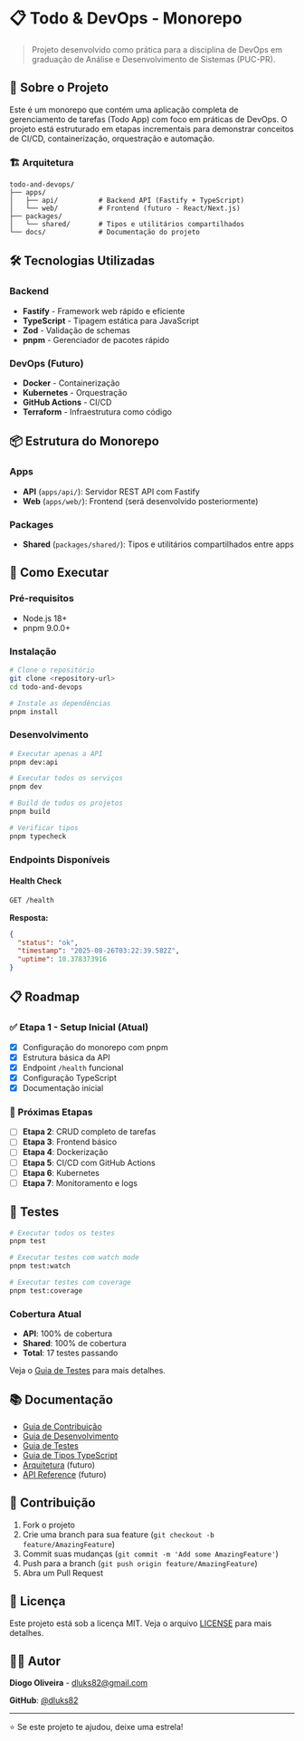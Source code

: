 # 📋 Todo & DevOps - Monorepo

> Projeto desenvolvido como prática para a disciplina de DevOps em graduação de Análise e Desenvolvimento de Sistemas (PUC-PR).

## 🚀 Sobre o Projeto

Este é um monorepo que contém uma aplicação completa de gerenciamento de tarefas (Todo App) com foco em práticas de DevOps. O projeto está estruturado em etapas incrementais para demonstrar conceitos de CI/CD, containerização, orquestração e automação.

### 🏗️ Arquitetura

```
todo-and-devops/
├── apps/
│   ├── api/          # Backend API (Fastify + TypeScript)
│   └── web/          # Frontend (futuro - React/Next.js)
├── packages/
│   └── shared/       # Tipos e utilitários compartilhados
└── docs/             # Documentação do projeto
```

## 🛠️ Tecnologias Utilizadas

### Backend

- **Fastify** - Framework web rápido e eficiente
- **TypeScript** - Tipagem estática para JavaScript
- **Zod** - Validação de schemas
- **pnpm** - Gerenciador de pacotes rápido

### DevOps (Futuro)

- **Docker** - Containerização
- **Kubernetes** - Orquestração
- **GitHub Actions** - CI/CD
- **Terraform** - Infraestrutura como código

## 📦 Estrutura do Monorepo

### Apps

- **API** (`apps/api/`): Servidor REST API com Fastify
- **Web** (`apps/web/`): Frontend (será desenvolvido posteriormente)

### Packages

- **Shared** (`packages/shared/`): Tipos e utilitários compartilhados entre apps

## 🚀 Como Executar

### Pré-requisitos

- Node.js 18+
- pnpm 9.0.0+

### Instalação

```bash
# Clone o repositório
git clone <repository-url>
cd todo-and-devops

# Instale as dependências
pnpm install
```

### Desenvolvimento

```bash
# Executar apenas a API
pnpm dev:api

# Executar todos os serviços
pnpm dev

# Build de todos os projetos
pnpm build

# Verificar tipos
pnpm typecheck
```

### Endpoints Disponíveis

#### Health Check

```bash
GET /health
```

**Resposta:**

```json
{
  "status": "ok",
  "timestamp": "2025-08-26T03:22:39.582Z",
  "uptime": 10.378373916
}
```

## 📋 Roadmap

### ✅ Etapa 1 - Setup Inicial (Atual)

- [x] Configuração do monorepo com pnpm
- [x] Estrutura básica da API
- [x] Endpoint `/health` funcional
- [x] Configuração TypeScript
- [x] Documentação inicial

### 🔄 Próximas Etapas

- [ ] **Etapa 2**: CRUD completo de tarefas
- [ ] **Etapa 3**: Frontend básico
- [ ] **Etapa 4**: Dockerização
- [ ] **Etapa 5**: CI/CD com GitHub Actions
- [ ] **Etapa 6**: Kubernetes
- [ ] **Etapa 7**: Monitoramento e logs

## 🧪 Testes

```bash
# Executar todos os testes
pnpm test

# Executar testes com watch mode
pnpm test:watch

# Executar testes com coverage
pnpm test:coverage
```

### Cobertura Atual

- **API**: 100% de cobertura
- **Shared**: 100% de cobertura
- **Total**: 17 testes passando

Veja o [Guia de Testes](./docs/TESTING.md) para mais detalhes.

## 📚 Documentação

- [Guia de Contribuição](./docs/CONTRIBUTING.md)
- [Guia de Desenvolvimento](./docs/DEVELOPMENT.md)
- [Guia de Testes](./docs/TESTING.md)
- [Guia de Tipos TypeScript](./docs/TYPES.md)
- [Arquitetura](./docs/ARCHITECTURE.md) (futuro)
- [API Reference](./docs/API.md) (futuro)

## 🤝 Contribuição

1. Fork o projeto
2. Crie uma branch para sua feature (`git checkout -b feature/AmazingFeature`)
3. Commit suas mudanças (`git commit -m 'Add some AmazingFeature'`)
4. Push para a branch (`git push origin feature/AmazingFeature`)
5. Abra um Pull Request

## 📄 Licença

Este projeto está sob a licença MIT. Veja o arquivo [LICENSE](LICENSE) para mais detalhes.

## 👨‍💻 Autor

**Diogo Oliveira** - [dluks82@gmail.com](mailto:dluks82@gmail.com)

**GitHub**: [@dluks82](https://github.com/dluks82)

---

⭐ Se este projeto te ajudou, deixe uma estrela!
